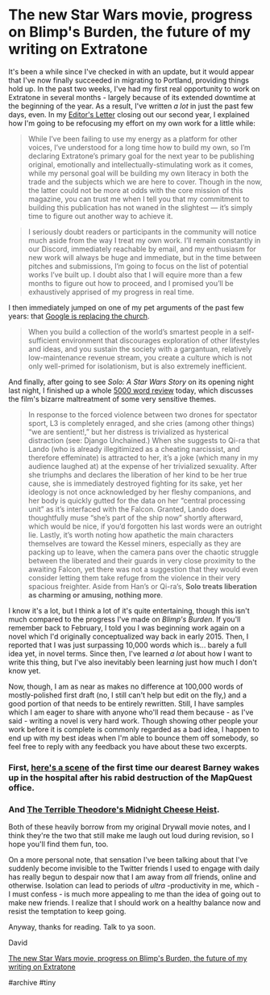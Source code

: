 # The new Star Wars movie, progress on Blimp's Burden, the future of my writing on Extratone
It's been a while since I've checked in with an update, but it would appear that I've now finally succeeded in migrating to Portland, providing things hold up. In the past two weeks, I've had my first real opportunity to work on Extratone in several months - largely because of its extended downtime at the beginning of the year. As a result, I've written  *a lot* in just the past few days, even. In my [Editor's Letter](http://www.extratone.com/meta/19/) closing out our second year, I explained how I'm going to be refocusing my effort on my own work for a little while:
> While I’ve been failing to use my energy as a platform for other voices, I’ve understood for a long time how to build my own, so I’m declaring Extratone’s primary goal for the next year to be publishing original, emotionally and intellectually-stimulating work as it comes, while my personal goal will be building my own literacy in both the trade and the subjects which we are here to cover. Though in the now, the latter could not be more at odds with the core mission of this magazine, you can trust me when I tell you that my commitment to building this publication has not waned in the slightest — it’s simply time to figure out another way to achieve it.  
>   

> I seriously doubt readers or participants in the community will notice much aside from the way I treat my own work. I’ll remain constantly in our Discord, immediately reachable by email, and my enthusiasm for new work will always be huge and immediate, but in the time between pitches and submissions, I’m going to focus on the list of potential works I’ve built up. I doubt also that I will equire more than a few months to figure out how to proceed, and I promised you’ll be exhaustively apprised of my progress in real time.  

I then immediately jumped on one of my pet arguments of the past few years: that [Google is replacing the church](http://www.extratone.com/tech/google/). 

> When you build a collection of the world’s smartest people in a self-sufficient environment that discourages exploration of other lifestyles and ideas, and you sustain the society with a gargantuan, relatively low-maintenance revenue stream, you create a culture which is not only well-primed for isolationism, but is also extremely inefficient.  

And finally, after going to see  *Solo: A Star Wars Story*  on its opening night last night, I finished up a whole [5000 word review](http://extratone.com/inred/solo) today, which discusses the film's bizarre maltreatment of some very sensitive themes.

> In response to the forced violence between two drones for spectator sport, L3 is completely enraged, and she cries (among other things) “we are sentient!,” but her distress is trivialized as hysterical distraction (see: Django Unchained.) When she suggests to Qi-ra that Lando (who is already illegitimized as a cheating narcissist, and therefore effeminate) is attracted to her, it’s a joke (which many in my audience laughed at) at the expense of her trivialized sexuality. After she triumphs and declares the liberation of her kind to be her true cause, she is immediately destroyed fighting for its sake, yet her ideology is not once acknowledged by her fleshy companions, and her body is quickly gutted for the data on her “central processing unit” as it’s interfaced with the Falcon. Granted, Lando does thoughtfully muse “she’s part of the ship now” shortly afterward, which would be nice, if you’d forgotten his last words were an outright lie. Lastly, it’s worth noting how apathetic the main characters themselves are toward the Kessel miners, especially as they are packing up to leave, when the camera pans over the chaotic struggle between the liberated and their guards in very close proximity to the awaiting Falcon, yet there was not a suggestion that they would even consider letting them take refuge from the violence in their very spacious freighter. Aside from Han’s or Qi-ra’s, **Solo treats liberation as charming or amusing, nothing more**.  

I know it's a lot, but I think a lot of it's quite entertaining, though this isn't much compared to the progress I've made on  *Blimp's Burden*. If you'll remember back to February, I told you I was beginning work again on a novel which I'd originally conceptualized way back in early 2015. Then, I reported that I was just surpassing 10,000 words which is... barely a full idea yet, in novel terms. Since then, I've learned  *a lot*  about how I want to write this thing, but I've also inevitably been learning just how much I don't know yet. 

Now, though, I am as near as makes no difference at 100,000 words of mostly-polished first draft (no, I still can't help but edit on the fly,) and a good portion of that needs to be entirely rewritten. Still, I have samples which I am eager to share with anyone who'll read them because - as I've said - writing a novel is very hard work. Though showing other people your work before it is complete is commonly regarded as a bad idea, I happen to end up with my best ideas when I'm able to bounce them off somebody, so feel free to reply with any feedback you have about these two excerpts.

### First, [here's a scene](http://extratone.com/library/hospital.pdf) of the first time our dearest Barney wakes up in the hospital after his rabid destruction of the MapQuest office.

### And [The Terrible Theodore's Midnight Cheese Heist](http://extratone.com/library/blood.pdf).

Both of these heavily borrow from my original Drywall movie notes, and I think they're the two that still make me laugh out loud during revision, so I hope you'll find them fun, too.

On a more personal note, that sensation I've been talking about that I've suddenly become invisible to the Twitter friends I used to engage with daily has really begun to despair now that I am away from  *all* friends, online and otherwise. Isolation can lead to periods of  *ultra* -productivity in me, which - I must confess - is much more appealing to me than the idea of going out to make new friends. I realize that I should work on a healthy balance now and resist the temptation to keep going.

Anyway, thanks for reading. Talk to ya soon.

David

[The new Star Wars movie, progress on Blimp's Burden, the future of my writing on Extratone](https://tinyletter.com/DavidBlue/letters/the-new-star-wars-movie-progress-on-blimp-s-burden-the-future-of-my-writing-on-extratone)

#archive #tiny